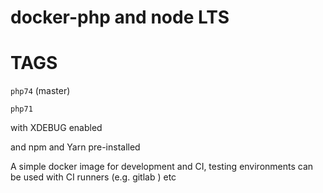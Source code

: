 # docker-php and node LTS


# TAGS

`php74` (master)

`php71`

with XDEBUG enabled

and npm and Yarn pre-installed

A simple docker image for development and CI, testing environments can be used with CI runners (e.g. gitlab ) etc


